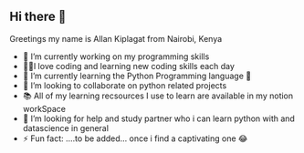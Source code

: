 ## Hi there 👋
Greetings my name is Allan Kiplagat from Nairobi, Kenya
- 🔭 I’m currently working on my programming skills
-  👨‍💻I love coding and learning new coding skills each day 
- 🌱 I’m currently learning the Python Programming language 🐍
- 👯 I’m looking to collaborate on python related projects
- 📚 All of my learning recsources I use to learn are available in my notion workSpace
- 🤔 I’m looking for help and study partner who i can learn python with and datascience in general 
- ⚡ Fun fact: ....to be added... once i find a captivating one 😂
  
  

<!--
**allanastrok7/allanastrok7** is a ✨ _special_ ✨ repository because its `README.md` (this file) appears on your GitHub profile.

Here are some ideas to get you started:

- 🔭 I’m currently working on my programming skills
-  👨‍💻I love coding and learning new coding skills each day 
- 🌱 I’m currently learning the Python Programming language 🐍
- 👯 I’m looking to collaborate on python related projects
- 🤔 I’m looking for help and study partner who i can learn python with and datascience in general 
- ⚡ Fun fact: ....to be added... once i find a captivating one 😂
-->
